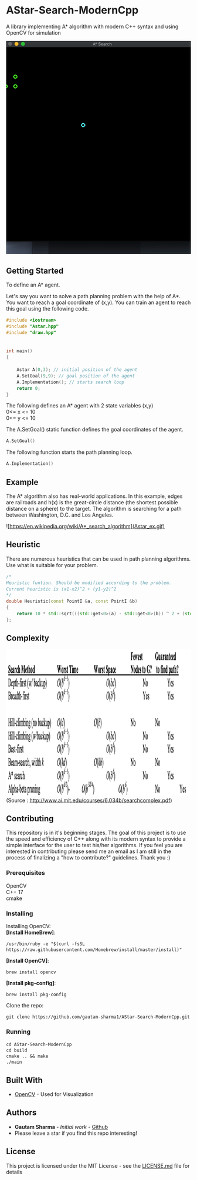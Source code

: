 # AStar-Search-ModernCpp

A library implementing A* algorithm with modern C++ syntax and using OpenCV for simulation

![](Astar_sim.gif)
## Getting Started
To define an A* agent.

Let's say you want to solve a path planning problem with the help of A*. You want to reach a goal coordinate of (x,y). You can train an agent to reach this goal using the following code. 
```cpp
#include <iostream>
#include "Astar.hpp"
#include "draw.hpp"


int main()
{   

    Astar A(0,3); // initial position of the agent
    A.SetGoal(9,9); // goal position of the agent
    A.Implementation(); // starts search loop
    return 0;
}

```
The following defines an A* agent with 2 state variables (x,y) <br/>
0<= x <= 10 <br/>
0<= y <= 10 <br/>


The A.SetGoal() static function defines the goal coordinates of the agent.

```cpp
A.SetGoal()
```
The following function starts the path planning loop. <br/>

```cpp
A.Implementation()
```


## Example
The A* algorithm also has real-world applications. In this example, edges are railroads and h(x) is the great-circle distance (the shortest possible distance on a sphere) to the target. The algorithm is searching for a path between Washington, D.C. and Los Angeles.

![https://en.wikipedia.org/wiki/A*_search_algorithm](Astar_ex.gif)

## Heuristic 
There are numerous heuristics that can be used in path planning algorithms. Use what is suitable for your problem. 
```cpp
/*
Heuristic funtion. Should be modified according to the problem.
Current heuristic is (x1-x2)^2 + (y1-y2)^2
*/
double Heuristic(const PointI &a, const PointI &b)
{
    return 10 * std::sqrt(((std::get<0>(a) - std::get<0>(b)) ^ 2 + (std::get<1>(a) - std::get<1>(b)) ^ 2));
};
```
## Complexity
<img src="Astar_comp.png" width="700" height="400" /> (Source : http://www.ai.mit.edu/courses/6.034b/searchcomplex.pdf)

## Contributing
This repository is in it's beginning stages. The goal of this project is to use the speed and efficiency of C++ along with its modern syntax to provide a simple interface for the user to test his/her algorithms. If you feel you are interested in contributing please send me an email as I am still in the process of finalizing a "how to contribute?" guidelines. Thank you :)

### Prerequisites
OpenCV <br/>
C++ 17 <br/>
cmake <br/>

### Installing
Installing OpenCV: <br/>
**[Install HomeBrew]**:
```
/usr/bin/ruby -e "$(curl -fsSL https://raw.githubusercontent.com/Homebrew/install/master/install)"
```
**[Install OpenCV]**: <br/>
```
brew install opencv
```

**[Install pkg-config]**:<br/>
```
brew install pkg-config
```
Clone the repo:
```
git clone https://github.com/gautam-sharma1/AStar-Search-ModernCpp.git

```
### Running
```
cd AStar-Search-ModernCpp
cd build
cmake .. && make
./main
```



## Built With

* [OpenCV](https://docs.opencv.org/3.4/) - Used for Visualization


## Authors

* **Gautam Sharma** - *Initial work* - [Github](https://github.com/gautam-sharma1)
* Please leave a star if you find this repo interesting!


## License

This project is licensed under the MIT License - see the [LICENSE.md](LICENSE.md) file for details




